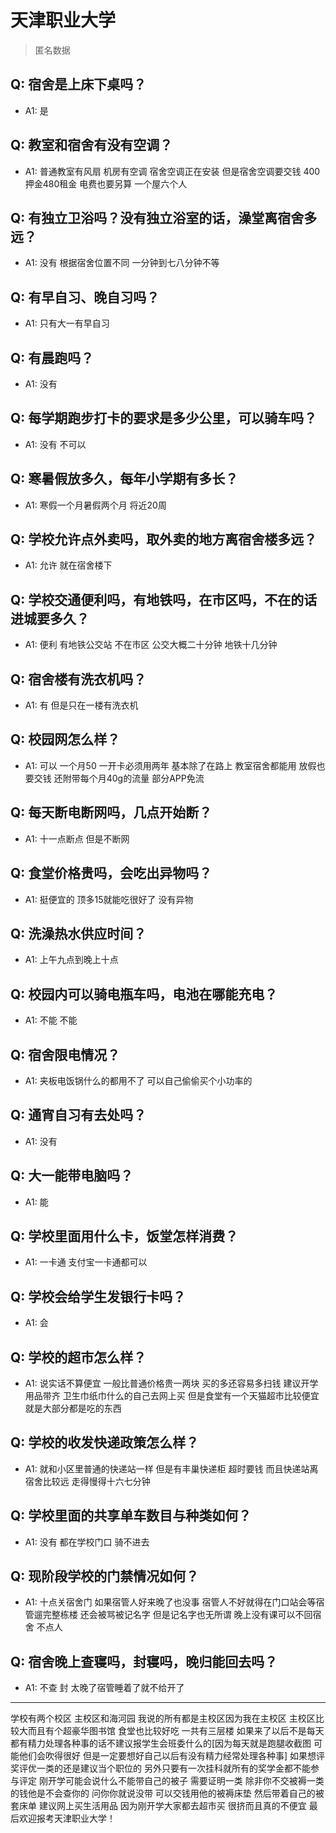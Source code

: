 # 天津职业大学
> 匿名数据
## Q: 宿舍是上床下桌吗？
- A1: 是
## Q: 教室和宿舍有没有空调？
- A1: 普通教室有风扇 机房有空调 宿舍空调正在安装 但是宿舍空调要交钱 400押金480租金 电费也要另算 一个屋六个人
## Q: 有独立卫浴吗？没有独立浴室的话，澡堂离宿舍多远？
- A1: 没有 根据宿舍位置不同 一分钟到七八分钟不等
## Q: 有早自习、晚自习吗？
- A1: 只有大一有早自习
## Q: 有晨跑吗？
- A1: 没有
## Q: 每学期跑步打卡的要求是多少公里，可以骑车吗？
- A1: 没有 不可以
## Q: 寒暑假放多久，每年小学期有多长？
- A1: 寒假一个月暑假两个月 将近20周
## Q: 学校允许点外卖吗，取外卖的地方离宿舍楼多远？
- A1: 允许 就在宿舍楼下
## Q: 学校交通便利吗，有地铁吗，在市区吗，不在的话进城要多久？
- A1: 便利 有地铁公交站 不在市区 公交大概二十分钟 地铁十几分钟
## Q: 宿舍楼有洗衣机吗？
- A1: 有 但是只在一楼有洗衣机
## Q: 校园网怎么样？
- A1: 可以 一个月50 一开卡必须用两年 基本除了在路上 教室宿舍都能用 放假也要交钱 还附带每个月40g的流量 部分APP免流
## Q: 每天断电断网吗，几点开始断？
- A1: 十一点断点 但是不断网
## Q: 食堂价格贵吗，会吃出异物吗？
- A1: 挺便宜的 顶多15就能吃很好了 没有异物
## Q: 洗澡热水供应时间？
- A1: 上午九点到晚上十点
## Q: 校园内可以骑电瓶车吗，电池在哪能充电？
- A1: 不能 不能
## Q: 宿舍限电情况？
- A1: 夹板电饭锅什么的都用不了 可以自己偷偷买个小功率的
## Q: 通宵自习有去处吗？
- A1: 没有
## Q: 大一能带电脑吗？
- A1: 能
## Q: 学校里面用什么卡，饭堂怎样消费？
- A1: 一卡通 支付宝一卡通都可以
## Q: 学校会给学生发银行卡吗？
- A1: 会
## Q: 学校的超市怎么样？
- A1: 说实话不算便宜 一般比普通价格贵一两块 买的多还容易多扫钱 建议开学用品带齐 卫生巾纸巾什么的自己去网上买 但是食堂有一个天猫超市比较便宜 就是大部分都是吃的东西
## Q: 学校的收发快递政策怎么样？
- A1: 就和小区里普通的快递站一样 但是有丰巢快递柜 超时要钱 而且快递站离宿舍比较远 走得慢得十六七分钟
## Q: 学校里面的共享单车数目与种类如何？
- A1: 没有 都在学校门口 骑不进去
## Q: 现阶段学校的门禁情况如何？
- A1: 十点关宿舍门 如果宿管人好来晚了也没事 宿管人不好就得在门口站会等宿管遛完整栋楼 还会被骂被记名字 但是记名字也无所谓 晚上没有课可以不回宿舍 不点人
## Q: 宿舍晚上查寝吗，封寝吗，晚归能回去吗？
- A1: 不查 封 太晚了宿管睡着了就不给开了
***
学校有两个校区 主校区和海河园 我说的所有都是主校区因为我在主校区 主校区比较大而且有个超豪华图书馆 食堂也比较好吃 一共有三层楼 如果来了以后不是每天都有精力处理各种事的话不建议报学生会班委什么的[因为每天就是跑腿收截图 可能他们会吹得很好 但是一定要想好自己以后有没有精力经常处理各种事] 如果想评奖评优一类的还是建议当个职位的 另外只要有一次挂科就所有的奖学金都不能参与评定 刚开学可能会说什么不能带自己的被子 需要证明一类 除非你不交被褥一类的钱他是不会查你的 问你你就说没带 可以交钱用他的被褥床垫 然后带着自己的被套床单 建议网上买生活用品 因为刚开学大家都去超市买 很挤而且真的不便宜 最后欢迎报考天津职业大学！